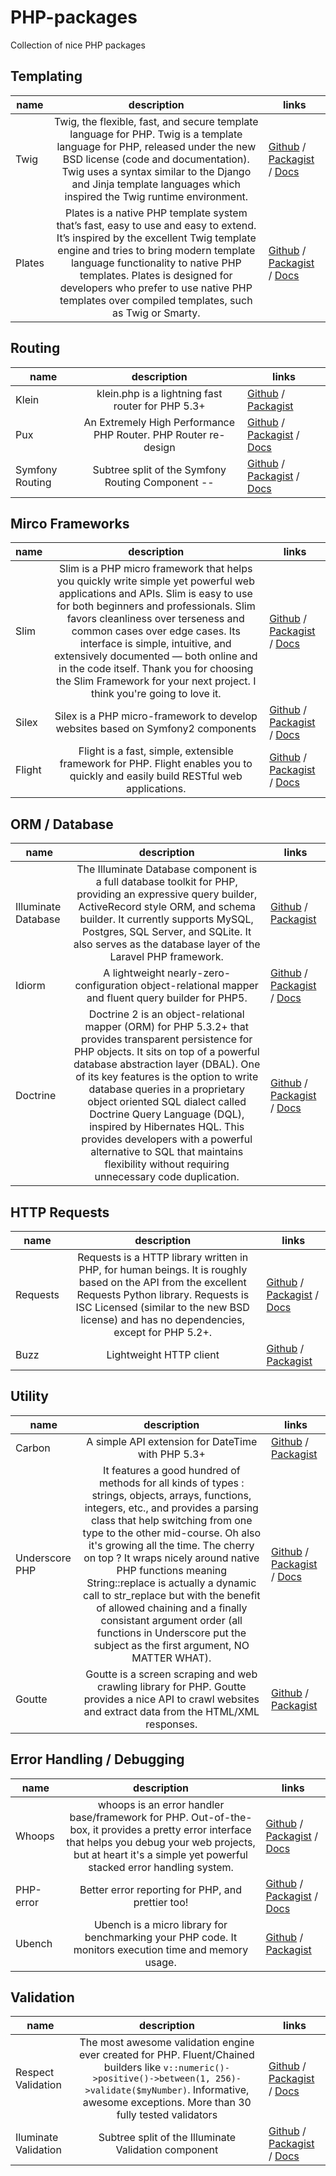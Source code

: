 PHP-packages
============

Collection of nice PHP packages

## Templating

 name        | description           | links  
 ------------- |:-------------:| -----
 Twig      | Twig, the flexible, fast, and secure template language for PHP. Twig is a template language for PHP, released under the new BSD license (code and documentation). Twig uses a syntax similar to the Django and Jinja template languages which inspired the Twig runtime environment. | [Github](https://github.com/fabpot/Twig) / [Packagist](https://packagist.org/packages/twig/twig) / [Docs](http://twig.sensiolabs.org/documentation)
 Plates      | Plates is a native PHP template system that’s fast, easy to use and easy to extend. It’s inspired by the excellent Twig template engine and tries to bring modern template language functionality to native PHP templates. Plates is designed for developers who prefer to use native PHP templates over compiled templates, such as Twig or Smarty.  | [Github](https://github.com/php-loep/Plates) / [Packagist](https://packagist.org/packages/league/plates) / [Docs](http://platesphp.com/)

## Routing

 name        | description           | links  
 ------------- |:-------------:| -----
 Klein      | klein.php is a lightning fast router for PHP 5.3+ | [Github](https://github.com/chriso/klein.php) / [Packagist](https://packagist.org/packages/klein/klein)
  Pux | An Extremely High Performance PHP Router. PHP Router re-design | [Github](https://github.com/c9s/Pux) / [Packagist](https://packagist.org/packages/corneltek/pux) / [Docs](http://c9s.github.io/Pux/)
  Symfony Routing | Subtree split of the Symfony Routing Component -- | [Github](https://github.com/symfony/Routing) / [Packagist](https://packagist.org/packages/symfony/routing) / [Docs](http://symfony.com/doc/current/components/routing/introduction.html)


## Mirco Frameworks

 name        | description           | links  
 ------------- |:-------------:| -----
 Slim      | Slim is a PHP micro framework that helps you quickly write simple yet powerful web applications and APIs. Slim is easy to use for both beginners and professionals. Slim favors cleanliness over terseness and common cases over edge cases. Its interface is simple, intuitive, and extensively documented — both online and in the code itself. Thank you for choosing the Slim Framework for your next project. I think you're going to love it. | [Github](https://github.com/codeguy/Slim) / [Packagist](https://packagist.org/packages/slim/slim) / [Docs](http://docs.slimframework.com/)
 Silex      | Silex is a PHP micro-framework to develop websites based on Symfony2 components  | [Github](https://github.com/silexphp/Silex) / [Packagist](https://packagist.org/packages/silex/silex) / [Docs](http://silex.sensiolabs.org/documentation)
  Flight      | Flight is a fast, simple, extensible framework for PHP. Flight enables you to quickly and easily build RESTful web applications.  | [Github](https://github.com/mikecao/flight) / [Packagist](https://packagist.org/packages/mikecao/flight) / [Docs](http://flightphp.com/learn)

## ORM / Database

 name        | description           | links  
 ------------- |:-------------:| -----
  Illuminate Database      | The Illuminate Database component is a full database toolkit for PHP, providing an expressive query builder, ActiveRecord style ORM, and schema builder. It currently supports MySQL, Postgres, SQL Server, and SQLite. It also serves as the database layer of the Laravel PHP framework.  | [Github](https://github.com/illuminate/database) / [Packagist](https://packagist.org/packages/illuminate/database)
   Idiorm      | A lightweight nearly-zero-configuration object-relational mapper and fluent query builder for PHP5. | [Github](https://github.com/j4mie/idiorm/) / [Packagist](https://packagist.org/packages/j4mie/idiorm) / [Docs](http://idiorm.readthedocs.org/en/latest/)
 Doctrine      | Doctrine 2 is an object-relational mapper (ORM) for PHP 5.3.2+ that provides transparent persistence for PHP objects. It sits on top of a powerful database abstraction layer (DBAL). One of its key features is the option to write database queries in a proprietary object oriented SQL dialect called Doctrine Query Language (DQL), inspired by Hibernates HQL. This provides developers with a powerful alternative to SQL that maintains flexibility without requiring unnecessary code duplication. | [Github](https://github.com/doctrine/doctrine2) / [Packagist](https://packagist.org/packages/doctrine/orm) / [Docs](http://www.doctrine-project.org/)
 
## HTTP Requests

 name        | description           | links  
 ------------- |:-------------:| -----
 Requests | Requests is a HTTP library written in PHP, for human beings. It is roughly based on the API from the excellent Requests Python library. Requests is ISC Licensed (similar to the new BSD license) and has no dependencies, except for PHP 5.2+. | [Github](https://github.com/rmccue/Requests) / [Packagist](https://packagist.org/packages/rmccue/requests) / [Docs](https://github.com/rmccue/Requests/blob/master/docs/README.md)
 Buzz | Lightweight HTTP client | [Github](https://github.com/kriswallsmith/Buzz) / [Packagist](https://packagist.org/packages/kriswallsmith/buzz) 

## Utility

 name        | description           | links  
 ------------- |:-------------:| -----
 Carbon| A simple API extension for DateTime with PHP 5.3+ | [Github](https://github.com/filp/whoops) / [Packagist](https://packagist.org/packages/nesbot/carbon) 
 Underscore PHP | It features a good hundred of methods for all kinds of types : strings, objects, arrays, functions, integers, etc., and provides a parsing class that help switching from one type to the other mid-course. Oh also it's growing all the time. The cherry on top ? It wraps nicely around native PHP functions meaning String::replace is actually a dynamic call to str_replace but with the benefit of allowed chaining and a finally consistant argument order (all functions in Underscore put the subject as the first argument, NO MATTER WHAT).| [Github](https://github.com/Anahkiasen/underscore-php) / [Packagist](https://packagist.org/packages/anahkiasen/underscore-php) / [Docs](http://anahkiasen.github.io/underscore-php/)
  Goutte | Goutte is a screen scraping and web crawling library for PHP. Goutte provides a nice API to crawl websites and extract data from the HTML/XML responses. | [Github](https://github.com/fabpot/Goutte) / [Packagist](https://packagist.org/packages/fabpot/goutte) 

## Error Handling / Debugging

 name        | description           | links  
 ------------- |:-------------:| -----
 Whoops| whoops is an error handler base/framework for PHP. Out-of-the-box, it provides a pretty error interface that helps you debug your web projects, but at heart it's a simple yet powerful stacked error handling system. | [Github](https://github.com/filp/whoops) / [Packagist](https://packagist.org/packages/filp/whoops) / [Docs](https://github.com/filp/whoops/wiki/API-Documentation)
 PHP-error| Better error reporting for PHP, and prettier too! | [Github](https://github.com/JosephLenton/PHP-Error) / [Packagist](https://packagist.org/packages/joseph-lenton/php-error) / [Docs](http://phperror.net/)
  Ubench | Ubench is a micro library for benchmarking your PHP code. It monitors execution time and memory usage.  | [Github](https://github.com/devster/ubench) / [Packagist](https://packagist.org/packages/devster/ubench) 
  
## Validation

 name        | description           | links  
 ------------- |:-------------:| -----
 Respect Validation| The most awesome validation engine ever created for PHP. Fluent/Chained builders like `v::numeric()->positive()->between(1, 256)->validate($myNumber)`. Informative, awesome exceptions. More than 30 fully tested validators | [Github](https://github.com/Respect/Validation) / [Packagist](https://packagist.org/packages/respect/validation) / [Docs](http://documentup.com/Respect/Validation/)
 Iluminate Validation| Subtree split of the Illuminate Validation component | [Github](https://github.com/illuminate/validation) / [Packagist](https://packagist.org/packages/illuminate/validation) / [Docs](http://laravel.com/docs/validation)

